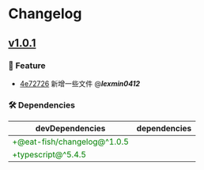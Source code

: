 # Changelog

## [v1.0.1](https://github.com/xjq7/changelog-pr-example/compare/v1.0.0...v1.0.1)

### 🚀 Feature

- [4e72726](https://github.com/xjq7/changelog-pr-example/commit/4e727260055550e7a97c165a0f87d00936f09bef) 新增一些文件 @***lexmin0412***

### 🛠️ Dependencies

| devDependencies                           | dependencies                                                                                                    |
| ----------------------------------------- | ----------------------------------------- |
|<span style="color: green;">+@eat-fish/changelog@^1.0.5</span>|
|<span style="color: green;">+typescript@^5.4.5</span>|

